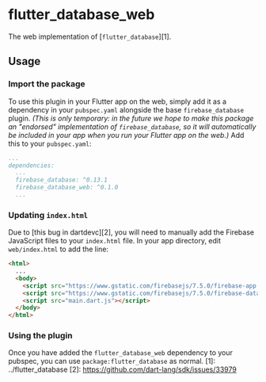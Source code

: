 # flutter_database_web

The web implementation of [`flutter_database`][1].

## Usage

### Import the package

To use this plugin in your Flutter app on the web, simply add it as a
dependency in your `pubspec.yaml` alongside the base `firebase_database`
plugin.
_(This is only temporary: in the future we hope to make this package
an "endorsed" implementation of `firebase_database`, so it will automatically
be included in your app when you run your Flutter app on the web.)_
Add this to your `pubspec.yaml`:

```yaml
...
dependencies:
  ...
  firebase_database: ^0.13.1
  firebase_database_web: ^0.1.0
  ...
```

### Updating `index.html`

Due to [this bug in dartdevc][2], you will need to manually add the Firebase
JavaScript files to your `index.html` file.
In your app directory, edit `web/index.html` to add the line:

```html
<html>
  ...
  <body>
    <script src="https://www.gstatic.com/firebasejs/7.5.0/firebase-app.js"></script>
    <script src="https://www.gstatic.com/firebasejs/7.5.0/firebase-database.js"></script>
    <script src="main.dart.js"></script>
  </body>
</html>
```

### Using the plugin

Once you have added the `flutter_database_web` dependency to your pubspec,
you can use `package:flutter_database` as normal.
[1]: ../flutter_database
[2]: https://github.com/dart-lang/sdk/issues/33979
